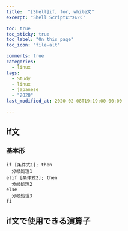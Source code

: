 ```yaml
---
title:  "[Shell]if, for, while文"
excerpt: "Shell Scriptについて"

toc: true
toc_sticky: true
toc_label: "On this page"
toc_icon: "file-alt"

comments: true
categories:
  - linux
tags:
  - Study
  - linux
  - japanese
  - "2020"
last_modified_at: 2020-02-08T19:19:00-00:00

---
```


## if文

### 基本形
```
if [条件式1]; then
  分岐処理1
elif [条件式2]; then
  分岐処理2
else
  分岐処理3
fi
```

## if文で使用できる演算子

